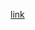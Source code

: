[link](https://en.wikipedia.org/wiki/Somali_Civil_War\#United_Nations_intervention_(1992%E2%80%931995))